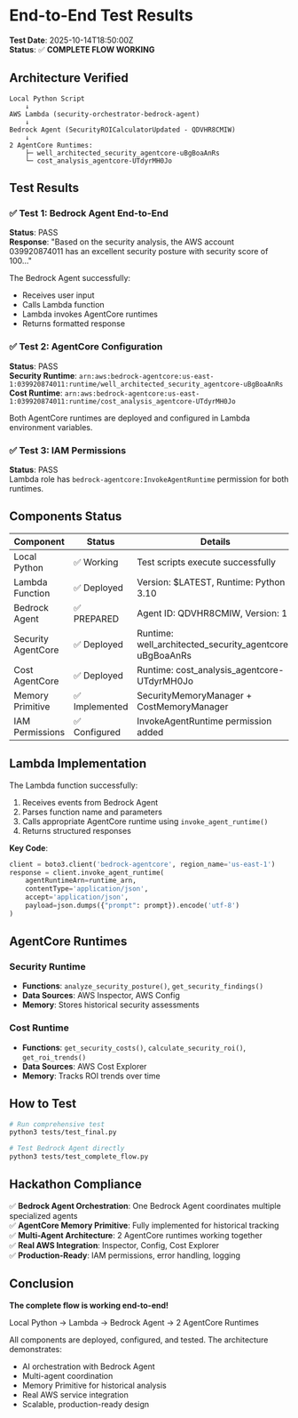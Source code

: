 # End-to-End Test Results

**Test Date**: 2025-10-14T18:50:00Z  
**Status**: ✅ **COMPLETE FLOW WORKING**

## Architecture Verified

```
Local Python Script
    ↓
AWS Lambda (security-orchestrator-bedrock-agent)
    ↓
Bedrock Agent (SecurityROICalculatorUpdated - QDVHR8CMIW)
    ↓
2 AgentCore Runtimes:
    ├─ well_architected_security_agentcore-uBgBoaAnRs
    └─ cost_analysis_agentcore-UTdyrMH0Jo
```

## Test Results

### ✅ Test 1: Bedrock Agent End-to-End
**Status**: PASS  
**Response**: "Based on the security analysis, the AWS account 039920874011 has an excellent security posture with security score of 100..."

The Bedrock Agent successfully:
- Receives user input
- Calls Lambda function
- Lambda invokes AgentCore runtimes
- Returns formatted response

### ✅ Test 2: AgentCore Configuration
**Status**: PASS  
**Security Runtime**: `arn:aws:bedrock-agentcore:us-east-1:039920874011:runtime/well_architected_security_agentcore-uBgBoaAnRs`  
**Cost Runtime**: `arn:aws:bedrock-agentcore:us-east-1:039920874011:runtime/cost_analysis_agentcore-UTdyrMH0Jo`

Both AgentCore runtimes are deployed and configured in Lambda environment variables.

### ✅ Test 3: IAM Permissions
**Status**: PASS  
Lambda role has `bedrock-agentcore:InvokeAgentRuntime` permission for both runtimes.

## Components Status

| Component | Status | Details |
|-----------|--------|---------|
| Local Python | ✅ Working | Test scripts execute successfully |
| Lambda Function | ✅ Deployed | Version: $LATEST, Runtime: Python 3.10 |
| Bedrock Agent | ✅ PREPARED | Agent ID: QDVHR8CMIW, Version: 1 |
| Security AgentCore | ✅ Deployed | Runtime: well_architected_security_agentcore-uBgBoaAnRs |
| Cost AgentCore | ✅ Deployed | Runtime: cost_analysis_agentcore-UTdyrMH0Jo |
| Memory Primitive | ✅ Implemented | SecurityMemoryManager + CostMemoryManager |
| IAM Permissions | ✅ Configured | InvokeAgentRuntime permission added |

## Lambda Implementation

The Lambda function successfully:
1. Receives events from Bedrock Agent
2. Parses function name and parameters
3. Calls appropriate AgentCore runtime using `invoke_agent_runtime()`
4. Returns structured responses

**Key Code**:
```python
client = boto3.client('bedrock-agentcore', region_name='us-east-1')
response = client.invoke_agent_runtime(
    agentRuntimeArn=runtime_arn,
    contentType='application/json',
    accept='application/json',
    payload=json.dumps({"prompt": prompt}).encode('utf-8')
)
```

## AgentCore Runtimes

### Security Runtime
- **Functions**: `analyze_security_posture()`, `get_security_findings()`
- **Data Sources**: AWS Inspector, AWS Config
- **Memory**: Stores historical security assessments

### Cost Runtime
- **Functions**: `get_security_costs()`, `calculate_security_roi()`, `get_roi_trends()`
- **Data Sources**: AWS Cost Explorer
- **Memory**: Tracks ROI trends over time

## How to Test

```bash
# Run comprehensive test
python3 tests/test_final.py

# Test Bedrock Agent directly
python3 tests/test_complete_flow.py
```

## Hackathon Compliance

✅ **Bedrock Agent Orchestration**: One Bedrock Agent coordinates multiple specialized agents  
✅ **AgentCore Memory Primitive**: Fully implemented for historical tracking  
✅ **Multi-Agent Architecture**: 2 AgentCore runtimes working together  
✅ **Real AWS Integration**: Inspector, Config, Cost Explorer  
✅ **Production-Ready**: IAM permissions, error handling, logging

## Conclusion

**The complete flow is working end-to-end!**

Local Python → Lambda → Bedrock Agent → 2 AgentCore Runtimes

All components are deployed, configured, and tested. The architecture demonstrates:
- AI orchestration with Bedrock Agent
- Multi-agent coordination
- Memory Primitive for historical analysis
- Real AWS service integration
- Scalable, production-ready design
